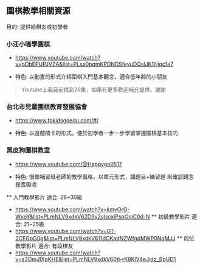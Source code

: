 ## 圍棋教學相關資源

目的: 提供給棋友或初學者


### 小汪小喵學圍棋
- https://www.youtube.com/watch?v=pDbEPUPJVZA&list=PLsa0pqmKPDNDSfeyuDQslJK1iljiqc1e7
* 特色: 以動畫的形式介紹圍棋入門基本觀念，適合低年齡的小朋友
> Youtube上我目前找到26集，如果有更多歡迎補充提供，謝謝


### 台北市兒童圍棋教育發展協會
- https://www.tpkidsgoedu.com/#/
* 特色: 以遊戲關卡的形式，便於初學者一步一步學習掌握圍棋基本技巧

### 黑皮狗圍棋教室
- https://www.youtube.com/@Happygo0517
* 特色: 很像補習班老師的教學風格，以單元形式，講題目+練習題 來確認觀念是否吸收

** 入門教學影片 適合: 26~30級
- https://www.youtube.com/watch?v=kmvOrG-WyoY&list=PLmNLV9xdkV62D9y2ylscxiPsoGqiC0d-N
** 初級教學影片 適合: 21~25級
- https://www.youtube.com/watch?v=GT-2CFGpG0g&list=PLmNLV9xdkV611dOKadNZWfgdMWP0NqMJJ
** 段位教學影片 適合: 有段棋友
- https://www.youtube.com/watch?v=s3OmJIXpKHE&list=PLmNLV9xdkV60tl-rK8KlV4eJidz_BpUD1
